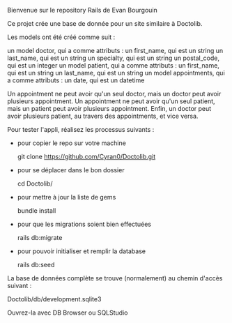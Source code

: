 Bienvenue sur le repository Rails de Evan Bourgouin

Ce projet crée une base de donnée pour un site similaire à Doctolib.

Les models ont été créé comme suit :

un model doctor, qui a comme attributs :
    un first_name, qui est un string
    un last_name, qui est un string
    un specialty, qui est un string
    un postal_code, qui est un integer
un model patient, qui a comme attributs :
    un first_name, qui est un string
    un last_name, qui est un string
un model appointments, qui a comme attributs :
    un date, qui est un datetime

Un appointment ne peut avoir qu'un seul doctor, mais un doctor peut avoir plusieurs appointment. Un appointment ne peut avoir qu'un seul patient, mais un patient peut avoir plusieurs appointment. Enfin, un doctor peut avoir plusieurs patient, au travers des appointments, et vice versa.

Pour tester l'appli, réalisez les processus suivants :

- pour copier le repo sur votre machine

    git clone https://github.com/Cyran0/Doctolib.git

- pour se déplacer dans le bon dossier

    cd Doctolib/

- pour mettre à jour la liste de gems

    bundle install

- pour que les migrations soient bien effectuées

    rails db:migrate

- pour pouvoir initialiser et remplir la database 

    rails db:seed

La base de données complète se trouve (normalement) au chemin d'accès suivant :

Doctolib/db/development.sqlite3

Ouvrez-la avec DB Browser ou SQLStudio
